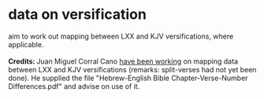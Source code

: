 # data on versification

aim to work out mapping between LXX and KJV versifications, where applicable.<br>
<br>
<b>Credits: </b>Juan Miguel Corral Cano <a href='http://www.biblesupport.com/e-sword-downloads/file/10851-complete-greek-bible-with-nt-variants-and-ot-alternate-texts/'>have been working</a> on mapping data between LXX and KJV versifications (remarks: split-verses had not yet been done).  He supplied the file "Hebrew-English Bible Chapter-Verse-Number Differences.pdf" and advise on use of it.
